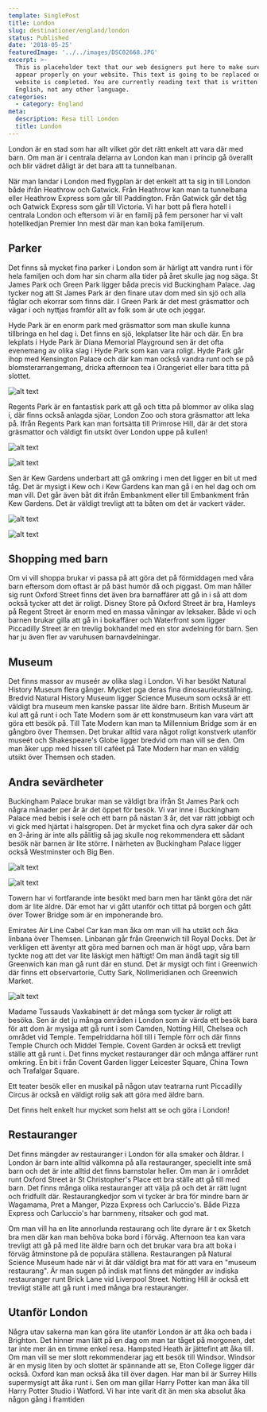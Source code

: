 ```yaml
---
template: SinglePost
title: London
slug: destinationer/england/london
status: Published
date: '2018-05-25'
featuredImage: '../../images/DSC02668.JPG'
excerpt: >-
  This is placeholder text that our web designers put here to make sure words
  appear properly on your website. This text is going to be replaced once the
  website is completed. You are currently reading text that is written in
  English, not any other language.
categories:
  - category: England
meta:
  description: Resa till London
  title: London
--- 
```

London är en stad som har allt vilket gör det rätt enkelt att vara där med barn. Om man är i centrala delarna av London kan man i princip gå överallt och blir vädret dåligt är det bara att ta tunnelbanan.

När man landar i London med flygplan är det enkelt att ta sig in till London både ifrån Heathrow och Gatwick. Från Heathrow kan man ta tunnelbana eller Heathrow Express som går till Paddington. Från Gatwick går det tåg och Gatwick Express som går till Victoria. Vi har bott på flera hotell i centrala London och eftersom vi är en familj på fem personer har vi valt hotellkedjan Premier Inn mest där man kan boka familjerum. 

## Parker
Det finns så mycket fina parker i London som är härligt att vandra runt i för hela familjen och dom har sin charm alla tider på året skulle jag nog säga. St James Park och Green Park ligger båda precis vid Buckingham Palace. Jag tycker nog att St James Park är den finare utav dom med sin sjö och alla fåglar och ekorrar som finns där. I Green Park är det mest gräsmattor och vägar i och nyttjas framför allt av folk som är ute och joggar. 

Hyde Park är en enorm park med gräsmattor som man skulle kunna tillbringa en hel dag i. Det finns en sjö, lekplatser lite här och där. En bra lekplats i Hyde Park är Diana Memorial Playground sen är det ofta evenemang av olika slag i Hyde Park som kan vara roligt. Hyde Park går ihop med Kensington Palace och där kan man också vandra runt och se på blomsterarrangemang, dricka afternoon tea i Orangeriet eller bara titta på slottet. 

![alt text](/images/P1030431.JPG "Kensington Palace i London")

Regents Park är en fantastisk park att gå och titta på blommor av olika slag i, där finns också anlagda sjöar, London Zoo och stora gräsmattor att leka på. Ifrån Regents Park kan man fortsätta till Primrose Hill, där är det stora gräsmattor och väldigt fin utsikt över London uppe på kullen!

![alt text](/images/DSC00040.JPG "Rabatter i Regents Park")

![alt text](/images/DSC02481.JPG "Bro i Regents Park")

Sen är Kew Gardens underbart att gå omkring i men det ligger en bit ut med tåg. Det är mysigt i Kew och i Kew Gardens kan man gå i en hel dag och om man vill. Det går även båt dit ifrån Embankment eller till Embankment från Kew Gardens. Det är väldigt trevligt att ta båten om det är vackert väder.

![alt text](/images/DSC02580.JPG "Växthus i Kew Gardens")

![alt text](/images/DSC02595.JPG "Näckrosblad i Kew Gardens")

## Shopping med barn

Om vi vill shoppa brukar vi passa på att göra det på förmiddagen med våra barn eftersom dom oftast är på bäst humör då och piggast. Om man håller sig runt Oxford Street finns det även bra barnaffärer att gå in i så att dom också tycker att det är roligt. Disney Store på Oxford Street är bra, Hamleys på Regent Street är enorm med en massa våningar av leksaker. Både vi och barnen brukar gilla att gå in i bokaffärer och Waterfront som ligger Piccadilly Street är en trevlig bokhandel med en stor avdelning för barn. Sen har ju även fler av varuhusen barnavdelningar.

## Museum

Det finns massor av museér av olika slag i London. Vi har besökt Natural History Museum flera gånger. Mycket pga deras fina dinosaurieutställning. Bredvid Natural History Museum ligger Science Museum som också är ett väldigt bra museum men kanske passar lite äldre barn. British Museum är kul att gå runt i och Tate Modern som är ett konstmuseum kan vara värt att göra ett besök på. Till Tate Modern kan man ta Millennium Bridge som är en gångbro över Themsen. Det brukar alltid vara något roligt konstverk utanför museét och Shakespeare's Globe ligger bredvid om man vill se den. Om man åker upp med hissen till caféet på Tate Modern har man en väldig utsikt över Themsen och staden.

## Andra sevärdheter

Buckingham Palace brukar man se väldigt bra ifrån St James Park och några månader per år är det öppet för besök. Vi var inne i Buckingham Palace med bebis i sele och ett barn på nästan 3 år, det var rätt jobbigt och vi gick med hjärtat i halsgropen. Det är mycket fina och dyra saker där och en 3-åring är inte alls pålitlig så jag skulle nog rekommendera ett sådant besök när barnen är lite större. I närheten av Buckingham Palace ligger också Westminster och Big Ben.

![alt text](/images/DSC02668.JPG "Westminister i London")

![alt text](/images/P1120792.JPG "Tower Bridge i London")

Towern har vi fortfarande inte besökt med barn men har tänkt göra det när dom är lite äldre. Där emot har vi gått utanför och tittat på borgen och gått över Tower Bridge som är en imponerande bro.

Emirates Air Line Cabel Car kan man åka om man vill ha utsikt och åka linbana över Themsen. Linbanan går från Greenwich till Royal Docks. Det är verkligen ett äventyr att göra med barnen och man är högt upp, våra barn tyckte nog att det var lite läskigt men häftigt! Om man ändå tagit sig till Greenwich kan man gå runt där en stund. Det är mysigt och fint i Greenwich där finns ett observartorie, Cutty Sark, Nollmeridianen och Greenwich Market.

![alt text](/images/DSC00084.JPG "Cutty Sark i London")

Madame Tussauds Vaxkabinett är det många som tycker är roligt att besöka. Sen är det ju många områden i London som är värda ett besök bara för att dom är mysiga att gå runt i som Camden, Notting Hill, Chelsea och området vid Temple. Tempelriddarna höll till i Temple förr och där finns Temple Church och Middel Temple. Covent Garden är också ett trevligt ställe att gå runt i. Det finns mycket restauranger där och många affärer runt omkring. En bit i från Covent Garden ligger Leicester Square, China Town och Trafalgar Square.

Ett teater besök eller en musikal på någon utav teatrarna runt Piccadilly Circus är också en väldigt rolig sak att göra med äldre barn.

Det finns helt enkelt hur mycket som helst att se och göra i London!

## Restauranger

Det finns mängder av restauranger i London för alla smaker och åldrar. I London är barn inte alltid välkomna på alla restauranger, speciellt inte små barn och det är inte alltid det finns barnstolar heller. Om man är i området runt Oxford Street är St Christopher's Place ett bra ställe att gå till med barn. Det finns många olika restauranger att välja på och det är rätt lugnt och fridfullt där. Restaurangkedjor som vi tycker är bra för mindre barn är Wagamama, Pret a Manger, Pizza Express och Carluccio's. Både Pizza Express och Carluccio's har barnmeny, ritsaker och god mat. 

Om man vill ha en lite annorlunda restaurang och lite dyrare är t ex Sketch bra men där kan man behöva boka bord i förväg. Afternoon tea kan vara trevligt att gå på med lite äldre barn och det brukar vara bra att boka i förväg åtminstone på de populära ställena. Restaurangen på Natural Science Museum hade när vi åt där väldigt bra mat för att vara en "museum restaurang". Är man sugen på indisk mat finns det mängder av indiska restauranger runt Brick Lane vid Liverpool Street. Notting Hill är också ett trevligt ställe att gå runt i med många bra restauranger.

## Utanför London

Några utav sakerna man kan göra lite utanför London är att åka och bada i Brighton. Det hinner man lätt på en dag om man tar tåget på morgonen, det tar inte mer än en timme enkel resa. Hampsted Heath är jättefint att åka till. Om man vill se mer slott rekommenderar jag ett besök till Windsor. Windsor är en mysig liten by och slottet är spännande att se, Eton College ligger där också. Oxford kan man också åka till över dagen. Har man bil är Surrey Hills supermysigt att åka runt i. Sen om man gillar Harry Potter kan man åka till Harry Potter Studio i Watford. Vi har inte varit dit än men ska absolut åka någon gång i framtiden




